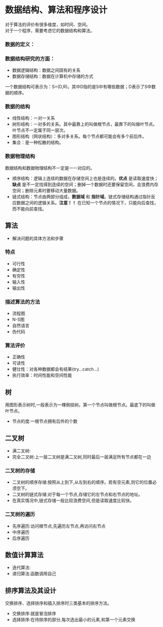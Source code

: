 # 数据结构、算法和程序设计  
对于算法的评价有很多维度，如时间、空间。  
对于一个程序，需要考虑它的数据结构和算法。
### 数据的定义：
### 数据结构研究的方面：
- 数据逻辑结构：数据之间固有的关系  
- 数据存储结构：数据在计算机中存储的方式

一个数据结构可表示为：S=(D,R)。其中D指的是S中有哪些数据；D表示了S中数据的顺序。   

### 数据的结构  
- 线性结构：一对一关系  
- 树形结构：一对多的关系。其中最靠上的叫做根节点，最靠下的叫做叶节点。叶节点不一定属于同一层次。  
- 图形结构（网状结构）：多对多关系。每个节点都可能会有多个前后件。  
- 集合：是一种松散的结构。  

### 数据物理结构  
数据结构和数据物理结构不一定是一一对应的。  

- 顺序结构：逻辑上连续的数据在存储空间上也是连续的。__优点__ 是读取速度快；__缺点__ 是不一定找得到连续的空间；删掉一个数据时还要保留空间，会浪费内存空间；删除元素时要移动大量数据。  
- 链式结构：节点由两部分组成，__数据域__ 和 __指针域__。链式存储结构通过指针反应数据之间的逻辑关系。__注意！！__ 在已知一个节点的情况下，只能向后查找，而不能向前查找。  

## 算法  
- 解决问题的具体方法和步骤  

### 特点  
- 可行性  
- 确定性  
- 有穷性
- 输入性
- 输出性  

### 描述算法的方法  
- 流程图  
- N-S图  
- 自然语言  
- 伪代码  

### 算法评价  
- 正确性  
- 可读性
- 健壮性：对各种数据都会有结果(try...catch...)
- 执行效率：时间性能和空间性能  


## 树  
用图形表示树时,一般表示为一棵倒挂树。第一个节点叫做根节点。最底下的叫做叶节点。  
- 节点的度:一根节点拥有后件的个数  

## 二叉树  
- 满二叉树:  
- 完全二叉树:上一层二叉树是满二叉树,同时最后一层满足所有节点都在一边  

### 二叉树的存储
- 二叉树的顺序存储:按照从上到下,从左到右的顺序。若有空元素,则它的位置必须空下。  
- 二叉树的链式存储:对于每一个节点,存储它的左节点和右节点的地址。  
- 在真实情况中,链式存储一般比较浪费空间,但是读取速度比较快。  

### 二叉树的遍历  
- 先序遍历:访问根节点,先遍历左节点,再访问右节点  
- 中序遍历  
- 后序遍历  


## 数值计算算法  
- 迭代算法:  
- 递归算法:函数调用自己  

## 排序算法及其设计  
交换排序、选择排序和插入排序时三类基本的排序方法。  
- 交换排序:就是冒泡排序  
- 选择排序:在待排序的部分,每次选出最小的元素,和第一个元素交换